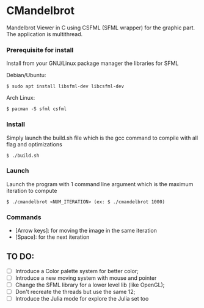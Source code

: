 # CMandelbrot
Mandelbrot Viewer in C using CSFML (SFML wrapper) for the graphic part. The application is multithread.

### Prerequisite for install
Install from your GNU/Linux package manager the libraries for SFML

Debian/Ubuntu:
```
$ sudo apt install libsfml-dev libcsfml-dev
```
Arch Linux:
```
$ pacman -S sfml csfml
```

### Install
Simply launch the build.sh file which is the gcc command to compile with all flag and optimizations
```
$ ./build.sh
```

### Launch
Launch the program with 1 command line argument which is the maximum iteration to compute
```
$ ./cmandelbrot <NUM_ITERATION> (ex: $ ./cmandelbrot 1000)
```

### Commands
- [Arrow keys]: for moving the image in the same iteration
- [Space]: for the next iteration

## TO DO:
- [ ] Introduce a Color palette system for better color;
- [ ] Introduce a new moving system with mouse and pointer
- [ ] Change the SFML library for a lower level lib (like OpenGL);
- [ ] Don't recreate the threads but use the same 12;
- [ ] Introduce the Julia mode for explore the Julia set too
